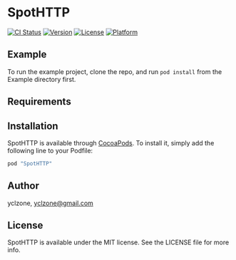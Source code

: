 # SpotHTTP

[![CI Status](http://img.shields.io/travis/yclzone/SpotHTTP.svg?style=flat)](https://travis-ci.org/yclzone/SpotHTTP)
[![Version](https://img.shields.io/cocoapods/v/SpotHTTP.svg?style=flat)](http://cocoapods.org/pods/SpotHTTP)
[![License](https://img.shields.io/cocoapods/l/SpotHTTP.svg?style=flat)](http://cocoapods.org/pods/SpotHTTP)
[![Platform](https://img.shields.io/cocoapods/p/SpotHTTP.svg?style=flat)](http://cocoapods.org/pods/SpotHTTP)

## Example

To run the example project, clone the repo, and run `pod install` from the Example directory first.

## Requirements

## Installation

SpotHTTP is available through [CocoaPods](http://cocoapods.org). To install
it, simply add the following line to your Podfile:

```ruby
pod "SpotHTTP"
```

## Author

yclzone, yclzone@gmail.com

## License

SpotHTTP is available under the MIT license. See the LICENSE file for more info.
